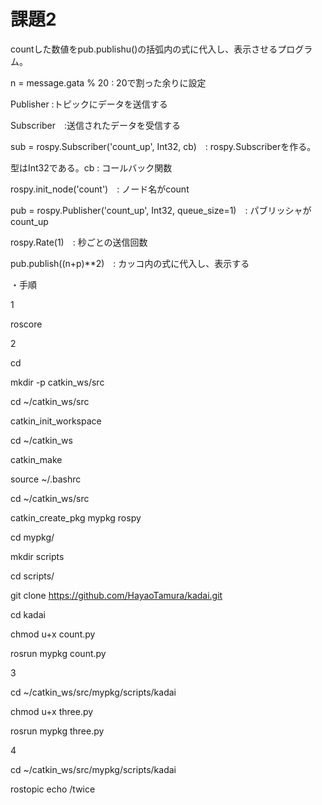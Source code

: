 # 課題2

countした数値をpub.publishu()の括弧内の式に代入し、表示させるプログラム。

n = message.gata % 20  : 20で割った余りに設定
 
Publisher :トピックにデータを送信する

Subscriber　:送信されたデータを受信する 

sub = rospy.Subscriber('count_up', Int32, cb)　: rospy.Subscriberを作る。

型はInt32である。cb : コールバック関数

rospy.init_node('count')　: ノード名がcount

pub = rospy.Publisher('count_up', Int32, queue_size=1)　: パブリッシャがcount_up

rospy.Rate(1)　: 秒ごとの送信回数

pub.publish((n+p)**2)　: カッコ内の式に代入し、表示する

・手順

1

roscore


2

cd

mkdir -p catkin_ws/src

cd ~/catkin_ws/src

catkin_init_workspace 

cd ~/catkin_ws

catkin_make

source ~/.bashrc

cd ~/catkin_ws/src

catkin_create_pkg mypkg rospy

cd mypkg/

mkdir scripts

cd scripts/

git clone https://github.com/HayaoTamura/kadai.git

cd kadai

chmod u+x count.py

rosrun mypkg count.py


3

cd ~/catkin_ws/src/mypkg/scripts/kadai

chmod u+x three.py

rosrun mypkg three.py

4

cd ~/catkin_ws/src/mypkg/scripts/kadai

rostopic echo /twice



